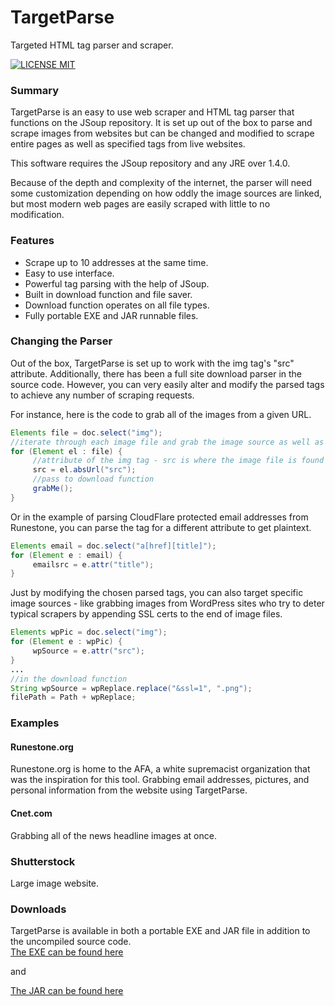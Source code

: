 # TargetParse
Targeted HTML tag parser and scraper.

[![LICENSE MIT](https://img.shields.io/badge/license-MIT-blue.svg)](hhttps://github.com/splitty/TargetParse/blob/master/LICENSE)
### Summary
TargetParse is an easy to use web scraper and HTML tag parser that functions on the JSoup repository.  It is set up out of the box to parse and scrape images from websites but can be changed and modified to scrape entire pages as well as specified tags from live websites.

This software requires the JSoup repository and any JRE over 1.4.0.

Because of the depth and complexity of the internet, the parser will need some customization depending on how oddly the image sources are linked, but most modern web pages are easily scraped with little to no modification.

### Features
* Scrape up to 10 addresses at the same time.
* Easy to use interface.
* Powerful tag parsing with the help of JSoup.
* Built in download function and file saver.
* Download function operates on all file types.
* Fully portable EXE and JAR runnable files.

### Changing the Parser
Out of the box, TargetParse is set up to work with the img tag's "src" attribute.  Additionally, there has been a full site download parser in the source code.  However, you can very easily alter and modify the parsed tags to achieve any number of scraping requests.

For instance, here is the code to grab all of the images from a given URL.
```java
Elements file = doc.select("img");
//iterate through each image file and grab the image source as well as downloading it.
for (Element el : file) {
     //attribute of the img tag - src is where the image file is found
     src = el.absUrl("src");
     //pass to download function
     grabMe();
}
```
Or in the example of parsing CloudFlare protected email addresses from Runestone, you can parse the tag for a different attribute to get plaintext.
```java
Elements email = doc.select("a[href][title]");
for (Element e : email) {
     emailsrc = e.attr("title");
}
```
Just by modifying the chosen parsed tags, you can also target specific image sources - like grabbing images from WordPress sites who try to deter typical scrapers by appending SSL certs to the end of image files.
```java
Elements wpPic = doc.select("img");
for (Element e : wpPic) {
     wpSource = e.attr("src");
}
...
//in the download function
String wpSource = wpReplace.replace("&ssl=1", ".png");
filePath = Path + wpReplace;
```
### Examples
#### Runestone.org
Runestone.org is home to the AFA, a white supremacist organization that was the inspiration for this tool.  Grabbing email addresses, pictures, and personal information from the website using TargetParse.

#### Cnet.com
Grabbing all of the news headline images at once.

### Shutterstock
Large image website.

### Downloads
TargetParse is available in both a portable EXE and JAR file in addition to the uncompiled source code.  
[The EXE can be found here](https://github.com/splitty/TargetParse/tree/master/Executable)

and

[The JAR can be found here](https://github.com/splitty/TargetParse/tree/master/JARBuild)
